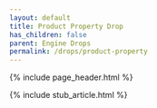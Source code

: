 ```yaml
---
layout: default
title: Product Property Drop
has_children: false
parent: Engine Drops
permalink: /drops/product-property
---
```


{% include page_header.html %}

{% include stub_article.html %}